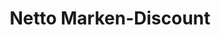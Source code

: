 ---
title: "Netto Marken-Discount"
url: /chemnitz/netto-marken-discount-reineckerstrasse/
shop: Supermarkt
---
